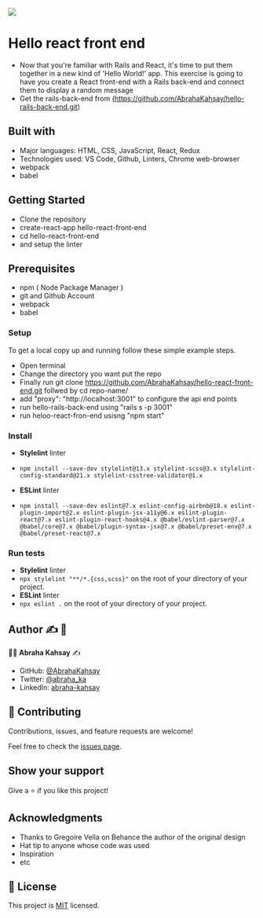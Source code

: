 
![](https://img.shields.io/badge/Microverse-blueviolet)

# Hello react front end

- Now that you're familiar with Rails and React, it's time to put them together in a new kind of 'Hello World!' app. This exercise is going to have you create a React front-end with a Rails back-end and connect them to display a random message
- Get the rails-back-end from (https://github.com/AbrahaKahsay/hello-rails-back-end.git)

## Built with

- Major languages: HTML, CSS, JavaScript, React, Redux
- Technologies used: VS Code, Github, Linters, Chrome web-browser
- webpack
- babel

## Getting Started

- Clone the repository
- create-react-app hello-react-front-end
- cd hello-react-front-end
- and setup the linter

## Prerequisites

- npm ( Node Package Manager )
- git and Github Account
- webpack
- babel

### Setup

To get a local copy up and running follow these simple example steps.

- Open terminal
- Change the directory you want put the repo
- Finally run git clone https://github.com/AbrahaKahsay/hello-react-front-end.git follwed by cd repo-name/
- add "proxy": "http://localhost:3001" to configure the api end points
- run hello-rails-back-end using "rails s -p 3001"
- run heloo-react-fron-end usisng "npm start"

### Install

- **Stylelint** linter

- `npm install --save-dev stylelint@13.x stylelint-scss@3.x stylelint-config-standard@21.x stylelint-csstree-validator@1.x`

- **ESLint** linter
- `npm install --save-dev eslint@7.x eslint-config-airbnb@18.x eslint-plugin-import@2.x eslint-plugin-jsx-a11y@6.x eslint-plugin-react@7.x eslint-plugin-react-hooks@4.x @babel/eslint-parser@7.x @babel/core@7.x @babel/plugin-syntax-jsx@7.x @babel/preset-env@7.x @babel/preset-react@7.x`

### Run tests

- **Stylelint** linter
- `npx stylelint "**/*.{css,scss}"` on the root of your directory of your project.
- **ESLint** linter
- `npx eslint .` on the root of your directory of your project.

## Author :writing_hand: :busts_in_silhouette:

:man_technologist: **Abraha Kahsay** :writing_hand:

- GitHub: [@AbrahaKahsay](https://github.com/AbrahaKahsay)
- Twitter: [@abraha_ka](https://twitter.com/abraha_ka)
- LinkedIn: [abraha-kahsay](https://www.linkedin.com/in/abraha-kahsay/)
## 🤝 Contributing

Contributions, issues, and feature requests are welcome!

Feel free to check the [issues page](../../issues/).

## Show your support

Give a ⭐️ if you like this project!

## Acknowledgments

-  Thanks to Gregoire Vella on Behance the author of the original design
- Hat tip to anyone whose code was used
- Inspiration
- etc

## 📝 License

This project is [MIT](./LICENSE) licensed.
